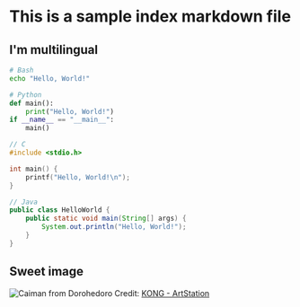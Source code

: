 # This is a sample index markdown file

## I'm multilingual

```bash
# Bash
echo "Hello, World!"
```

```python
# Python
def main():
    print("Hello, World!")
if __name__ == "__main__":
    main()
```
    
```c
// C
#include <stdio.h>

int main() {
    printf("Hello, World!\n");
}

```
```java
// Java
public class HelloWorld {
    public static void main(String[] args) {
        System.out.println("Hello, World!");
    }
}
```

## Sweet image
![Caiman from Dorohedoro](https://github.com/user-attachments/assets/181b4699-ed1a-4888-a8f1-155f0e97a185)
Credit: [KONG - ArtStation](https://www.artstation.com/artwork/X129Vl)
